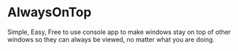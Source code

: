 # AlwaysOnTop
Simple, Easy, Free to use console app to make windows stay on top of other windows so they can always be viewed, no matter what you are doing. 
